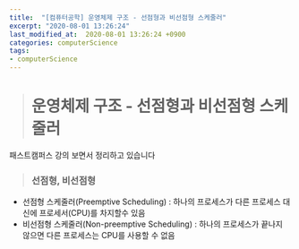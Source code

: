 ```yaml
---
title:  "[컴퓨터공학] 운영체제 구조 - 선점형과 비선점형 스케줄러"
excerpt: "2020-08-01 13:26:24"
last_modified_at:  2020-08-01 13:26:24 +0900
categories: computerScience
tags:
- computerScience
---
```


># 운영체제 구조 - 선점형과 비선점형 스케줄러  

패스트캠퍼스 강의 보면서 정리하고 있습니다  


>### 선점형, 비선점형  

- 선점형 스케줄러(Preemptive Scheduling) : 하나의 프로세스가 다른 프로세스 대신에 프로세서(CPU)를 차지할수 있음  
- 비선점형 스케줄러(Non-preemptive Scheduling) : 하나의 프로세스가 끝나지 않으면 다른 프로세스는 CPU를 사용할 수 없음  
